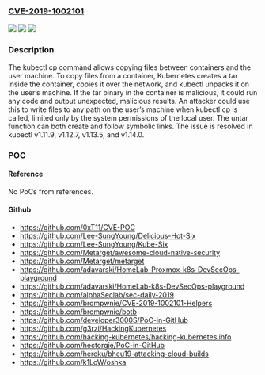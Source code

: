 ### [CVE-2019-1002101](https://cve.mitre.org/cgi-bin/cvename.cgi?name=CVE-2019-1002101)
![](https://img.shields.io/static/v1?label=Product&message=Kubernetes&color=blue)
![](https://img.shields.io/static/v1?label=Version&message=1.11%3C%201.11.9%20&color=brighgreen)
![](https://img.shields.io/static/v1?label=Vulnerability&message=Data%20Handling&color=brighgreen)

### Description

The kubectl cp command allows copying files between containers and the user machine. To copy files from a container, Kubernetes creates a tar inside the container, copies it over the network, and kubectl unpacks it on the user’s machine. If the tar binary in the container is malicious, it could run any code and output unexpected, malicious results. An attacker could use this to write files to any path on the user’s machine when kubectl cp is called, limited only by the system permissions of the local user. The untar function can both create and follow symbolic links. The issue is resolved in kubectl v1.11.9, v1.12.7, v1.13.5, and v1.14.0.

### POC

#### Reference
No PoCs from references.

#### Github
- https://github.com/0xT11/CVE-POC
- https://github.com/Lee-SungYoung/Delicious-Hot-Six
- https://github.com/Lee-SungYoung/Kube-Six
- https://github.com/Metarget/awesome-cloud-native-security
- https://github.com/Metarget/metarget
- https://github.com/adavarski/HomeLab-Proxmox-k8s-DevSecOps-playground
- https://github.com/adavarski/HomeLab-k8s-DevSecOps-playground
- https://github.com/alphaSeclab/sec-daily-2019
- https://github.com/brompwnie/CVE-2019-1002101-Helpers
- https://github.com/brompwnie/botb
- https://github.com/developer3000S/PoC-in-GitHub
- https://github.com/g3rzi/HackingKubernetes
- https://github.com/hacking-kubernetes/hacking-kubernetes.info
- https://github.com/hectorgie/PoC-in-GitHub
- https://github.com/heroku/bheu19-attacking-cloud-builds
- https://github.com/k1LoW/oshka

